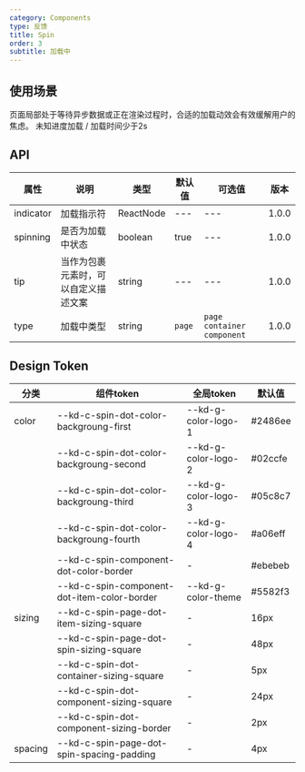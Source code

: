 ```yaml
---
category: Components
type: 反馈
title: Spin
order: 3
subtitle: 加载中
---
```

## 使用场景
页面局部处于等待异步数据或正在渲染过程时，合适的加载动效会有效缓解用户的焦虑。
未知进度加载 / 加载时间少于2s
## API

| 属性 | 说明 | 类型 | 默认值 | 可选值 | 版本 |
| --- | --- | --- | --- | --- | --- |
| indicator | 加载指示符 | ReactNode | --- | --- | 1.0.0 |
| spinning | 是否为加载中状态 | boolean | true | --- | 1.0.0 |
| tip | 当作为包裹元素时，可以自定义描述文案 | string | --- | --- | 1.0.0 |
| type | 加载中类型 | string | `page` | `page` `container` `component` | 1.0.0 |

## Design Token

| 分类 | 组件token | 全局token | 默认值 |
| --- | --- | --- | --- |
| color | --kd-c-spin-dot-color-backgroung-first | --kd-g-color-logo-1 | #2486ee |
|  | --kd-c-spin-dot-color-backgroung-second | --kd-g-color-logo-2 | #02ccfe |
|  | --kd-c-spin-dot-color-backgroung-third | --kd-g-color-logo-3 | #05c8c7 |
|  | --kd-c-spin-dot-color-backgroung-fourth | --kd-g-color-logo-4 | #a06eff |
|  | --kd-c-spin-component-dot-color-border | - | #ebebeb |
|  | --kd-c-spin-component-dot-item-color-border | --kd-g-color-theme | #5582f3 |
| sizing | --kd-c-spin-page-dot-item-sizing-square | - | 16px |
|  | --kd-c-spin-page-dot-spin-sizing-square | - | 48px |
|  | --kd-c-spin-dot-container-sizing-square | - | 5px |
|  | --kd-c-spin-dot-component-sizing-square | - | 24px |
|  | --kd-c-spin-dot-component-sizing-border | - | 2px |
| spacing | --kd-c-spin-page-dot-spin-spacing-padding | - | 4px |
